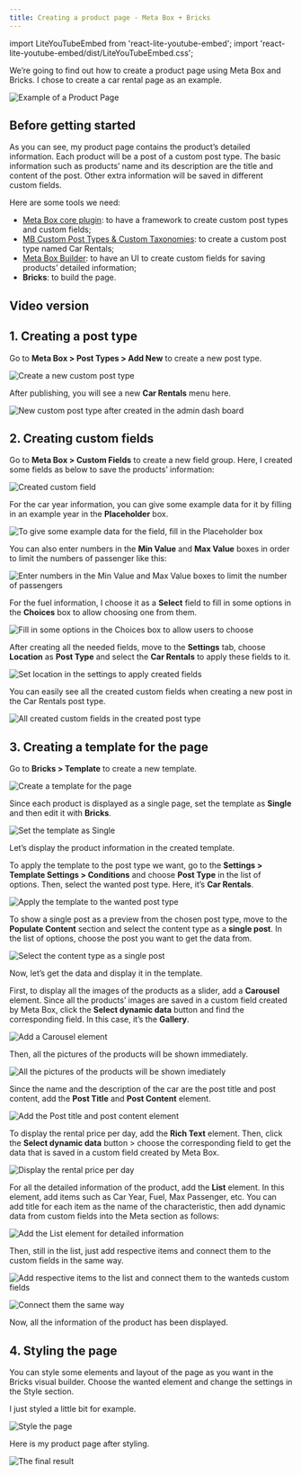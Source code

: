 ```yaml
---
title: Creating a product page - Meta Box + Bricks
---
```


import LiteYouTubeEmbed from 'react-lite-youtube-embed';
import 'react-lite-youtube-embed/dist/LiteYouTubeEmbed.css';

We’re going to find out how to create a product page using Meta Box and Bricks. I chose to create a car rental page as an example.

![Example of a Product Page](https://i.imgur.com/iufdSei.png)

## Before getting started

As you can see, my product page contains the product’s detailed information. Each product will be a post of a custom post type. The basic information such as products’ name and its description are the title and content of the post. Other extra information will be saved in different custom fields.

Here are some tools we need:

* [Meta Box core plugin](https://metabox.io/): to have a framework to create custom post types and custom fields;
* [MB Custom Post Types & Custom Taxonomies](https://metabox.io/plugins/custom-post-type/): to create a custom post type named Car Rentals;
* [Meta Box Builder](https://metabox.io/plugins/meta-box-builder/): to have an UI to create custom fields for saving products’ detailed information;
* **Bricks**: to build the page.

## Video version

<LiteYouTubeEmbed id='95DviTWI25o' />

## 1. Creating a post type

Go to **Meta Box > Post Types > Add New** to create a new post type.

![Create a new custom post type](https://i.imgur.com/lGQiD5h.png)

After publishing, you will see a new **Car Rentals** menu here.

![New custom post type after created in the admin dash board](https://i.imgur.com/eg4njnw.png)

## 2. Creating custom fields

Go to **Meta Box > Custom Fields** to create a new field group. Here, I created some fields as below to save the products’ information:

![Created custom field](https://i.imgur.com/NTX5107.png)

For the car year information, you can give some example data for it by filling in an example year in the **Placeholder** box.

![To give some example data for the field, fill in the Placeholder box](https://i.imgur.com/Hq7LjQK.png)

You can also enter numbers in the **Min Value** and **Max Value** boxes in order to limit the numbers of passenger like this:

![Enter numbers in the Min Value and Max Value boxes to limit the number of passengers](https://i.imgur.com/ayglK5l.png)

For the fuel information, I choose it as a **Select** field to fill in some options in the **Choices** box to allow choosing one from them.

![Fill in some options in the Choices box to allow users to choose](https://i.imgur.com/PS4WJJ6.png)

After creating all the needed fields, move to the **Settings** tab, choose **Location** as **Post Type** and select the **Car Rentals** to apply these fields to it.

![Set location in the settings to apply created fields](https://i.imgur.com/RosbUB9.png)

You can easily see all the created custom fields when creating a new post in the Car Rentals post type.

 ![All created custom fields in the created post type](https://i.imgur.com/Hw2emW6.png)

## 3. Creating a template for the page

Go to **Bricks > Template** to create a new template.

![Create a template for the page](https://i.imgur.com/UI0YVKU.png)

Since each product is displayed as a single page, set the template as **Single** and then edit it with **Bricks**.

![Set the template as Single](https://i.imgur.com/2mCVaEW.png)

Let’s display the product information in the created template.

To apply the template to the post type we want, go to the **Settings > Template Settings > Conditions** and choose **Post Type** in the list of options. Then, select the wanted post type. Here, it’s **Car Rentals**.

![Apply the template to the wanted post type](https://i.imgur.com/uUtj64h.gif)

To show a single post as a preview from the chosen post type, move to the **Populate Content** section and select the content type as a **single post**. In the list of options, choose the post you want to get the data from.

![Select the content type as a single post](https://i.imgur.com/t4i3PSH.png)

Now, let’s get the data and display it in the template.

First, to display all the images of the products as a slider, add a **Carousel** element. Since all the products’ images are saved in a custom field created by Meta Box, click the **Select dynamic data** button and find the corresponding field. In this case, it’s the **Gallery**.

![Add a Carousel element](https://i.imgur.com/tK8mwH0.png)

Then, all the pictures of the products will be shown immediately.

![All the pictures of the products will be shown imediately](https://i.imgur.com/zUnzhN1.png)

Since the name and the description of the car are the post title and post content, add the **Post Title** and **Post Content** element.

![Add the Post title and post content element](https://i.imgur.com/m1eb7NW.png)

To display the rental price per day, add the **Rich Text** element. Then, click the **Select dynamic data** button > choose the corresponding field to get the data that is saved in a custom field created by Meta Box.

![Display the rental price per day](https://i.imgur.com/54ZOeGo.png)

For all the detailed information of the product, add the **List** element. In this element, add items such as Car Year, Fuel, Max Passenger, etc. You can add title for each item as the name of the characteristic, then add dynamic data from custom fields into the Meta section as follows:

![Add the List element for detailed information](https://i.imgur.com/sp1N4Io.png)

Then, still in the list, just add respective items and connect them to the custom fields in the same way.

![Add respective items to the list and connect them to the wanteds custom fields](https://i.imgur.com/Hs7YcQD.png)

![Connect them the same way](https://i.imgur.com/jWNrKsK.png)

Now, all the information of the product has been displayed.

## 4. Styling the page

You can style some elements and layout of the page as you want in the Bricks visual builder. Choose the wanted element and change the settings in the Style section.

I just styled a little bit for example.

![Style the page](https://i.imgur.com/hY89Ndj.png)

Here is my product page after styling.

![The final result](https://i.imgur.com/iufdSei.png)
